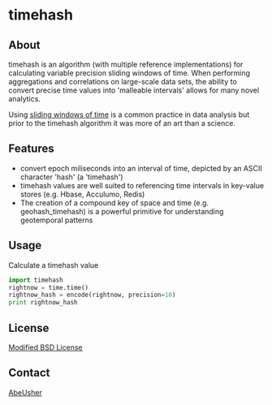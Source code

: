 timehash
========

About
-----
timehash is an algorithm (with multiple reference implementations) for calculating variable precision sliding windows of time.
When performing aggregations and correlations on large-scale data sets, the ability to convert precise time values into 'malleable intervals' allows for many novel analytics.

Using [sliding windows of time](http://stackoverflow.com/questions/19386576/sliding-window-over-time-data-structure-and-garbage-collection) is a common practice in data analysis but prior to the timehash algorithm it was more of an art than a science.

Features
--------
* convert epoch miliseconds into an interval of time, depicted by an ASCII character 'hash' (a 'timehash')
* timehash values are well suited to referencing time intervals in key-value stores (e.g. Hbase, Acculumo, Redis)
* The creation of a compound key of space and time (e.g. geohash_timehash) is a powerful primitive for understanding geotemporal patterns

Usage
-----
Calculate a timehash value
```python
import timehash
rightnow = time.time()
rightnow_hash = encode(rightnow, precision=10)
print rightnow_hash
```

License
-------
[Modified BSD License](http://en.wikipedia.org/wiki/BSD_licenses#3-clause_license_.28.22Revised_BSD_License.22.2C_.22New_BSD_License.22.2C_or_.22Modified_BSD_License.22.29)

Contact
-------
[AbeUsher](http://www.linkedin.com/in/socialnetworkanalysis)
